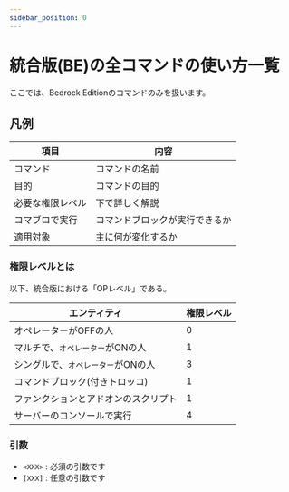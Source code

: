 ```yaml
---
sidebar_position: 0
---
```


# 統合版(BE)の全コマンドの使い方一覧

ここでは、Bedrock Editionのコマンドのみを扱います。

## 凡例

|項目|内容|
|---|---|
|コマンド|コマンドの名前|
|目的|コマンドの目的|
|必要な権限レベル|下で詳しく解説|
|コマブロで実行|コマンドブロックが実行できるか|
|適用対象|主に何が変化するか|

### 権限レベルとは

以下、統合版における「OPレベル」である。

|エンティティ|権限レベル|
|---|---|
|オペレーターがOFFの人|0|
|マルチで、`オペレーター`がONの人|1|
|シングルで、`オペレーター`がONの人|3|
|コマンドブロック(付きトロッコ)|1|
|ファンクションとアドオンのスクリプト|1|
|サーバーのコンソールで実行|4|

### 引数

- `<XXX>` : 必須の引数です
- `[XXX]` : 任意の引数です
